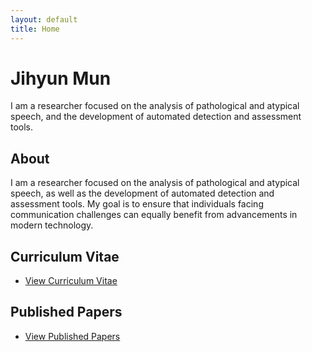 ```yaml
---
layout: default
title: Home
---
```


# Jihyun Mun

I am a researcher focused on the analysis of pathological and atypical speech, and the development of automated detection and assessment tools.

## About
I am a researcher focused on the analysis of pathological and atypical speech, as well as the development of automated detection and assessment tools. My goal is to ensure that individuals facing communication challenges can equally benefit from advancements in modern technology.

## Curriculum Vitae
- [View Curriculum Vitae](/cv/)

## Published Papers
- [View Published Papers](/publications/)
